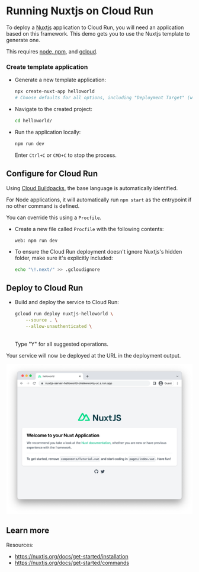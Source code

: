 # Running Nuxtjs on Cloud Run

<!--- Generated 2022-08-24 05:40:58.843060 -->

To deploy a [Nuxtjs](https://nuxtjs.org/) application to Cloud Run, you will need an application
based on this framework. This demo gets you to use the Nuxtjs template to generate one. 

This requires [node, npm](https://cloud.google.com/nodejs/docs/setup), and [gcloud](https://cloud.google.com/sdk/docs/install). 

### Create template application


* Generate a new template application: 

    ```bash
    npx create-nuxt-app helloworld
    # Choose defaults for all options, including "Deployment Target" (which will be "Server (Node.js hosting)")

    ```




* Navigate to the created project:

    ```bash
    cd helloworld/
    ```

* Run the application locally:

    ```bash
    npm run dev
    ```

    Enter `Ctrl+C` or `CMD+C` to stop the process.


## Configure for Cloud Run

Using [Cloud Buildpacks](https://github.com/GoogleCloudPlatform/buildpacks), 
the base language is automatically identified.


For Node applications, it will automatically run `npm start` as the entrypoint if no other command is defined. 



You can override this using a `Procfile`. 

* Create a new file called `Procfile` with the following contents: 

    ```
    web: npm run dev
    ```




* To ensure the Cloud Run deployment doesn't ignore Nuxtjs's hidden folder, make sure it's 
explicitly included: 

    ```bash
    echo "\!.next/" >> .gcloudignore
    ```




## Deploy to Cloud Run

* Build and deploy the service to Cloud Run: 


    ```bash
    gcloud run deploy nuxtjs-helloworld \
        --source . \
        --allow-unauthenticated \
        
    ```

    Type "Y" for all suggested operations.


Your service will now be deployed at the URL in the deployment output.

![Example Nuxtjs deployment](example.png)

## Learn more

Resources: 

- https://nuxtjs.org/docs/get-started/installation
- https://nuxtjs.org/docs/get-started/commands
